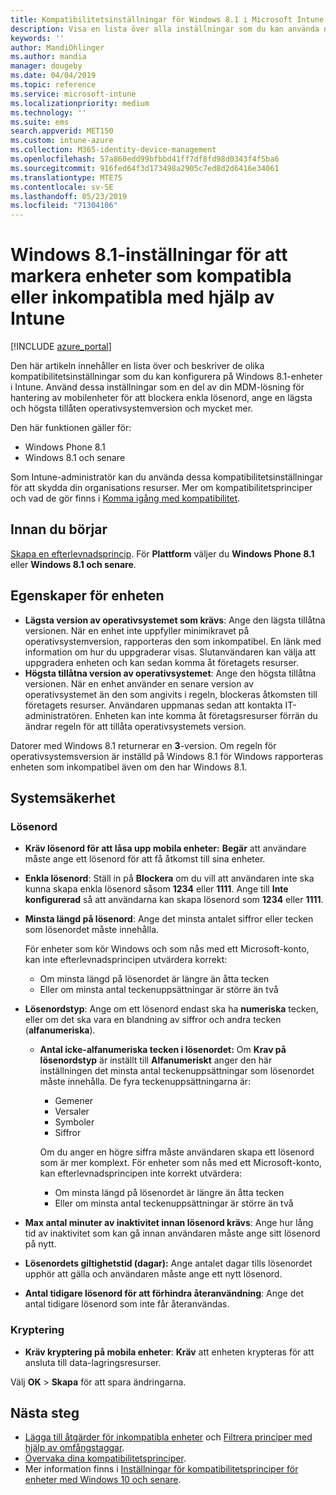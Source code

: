 ```yaml
---
title: Kompatibilitetsinställningar för Windows 8.1 i Microsoft Intune – Azure | Microsoft Docs
description: Visa en lista över alla inställningar som du kan använda när du konfigurerar kompatibilitet för Windows 8.1- och Windows Phone 8.1-enheter i Microsoft Intune. Kontrollera kompatibiliteten med den lägsta och högsta operativsystemversionen, ange begränsningar och längd för lösenord, aktivera kryptering för datalagring och mycket mer.
keywords: ''
author: MandiOhlinger
ms.author: mandia
manager: dougeby
ms.date: 04/04/2019
ms.topic: reference
ms.service: microsoft-intune
ms.localizationpriority: medium
ms.technology: ''
ms.suite: ems
search.appverid: MET150
ms.custom: intune-azure
ms.collection: M365-identity-device-management
ms.openlocfilehash: 57a860edd99bfbbd41ff7df8fd98d0343f4f5ba6
ms.sourcegitcommit: 916fed64f3d173498a2905c7ed8d2d6416e34061
ms.translationtype: MTE75
ms.contentlocale: sv-SE
ms.lasthandoff: 05/23/2019
ms.locfileid: "71304106"
---
```

# <a name="windows-81-settings-to-mark-devices-as-compliant-or-not-compliant-using-intune"></a>Windows 8.1-inställningar för att markera enheter som kompatibla eller inkompatibla med hjälp av Intune

[!INCLUDE [azure_portal](./includes/azure_portal.md)]

Den här artikeln innehåller en lista över och beskriver de olika kompatibilitetsinställningar som du kan konfigurera på Windows 8.1-enheter i Intune. Använd dessa inställningar som en del av din MDM-lösning för hantering av mobilenheter för att blockera enkla lösenord, ange en lägsta och högsta tillåten operativsystemversion och mycket mer.

Den här funktionen gäller för:

- Windows Phone 8.1
- Windows 8.1 och senare

Som Intune-administratör kan du använda dessa kompatibilitetsinställningar för att skydda din organisations resurser. Mer om kompatibilitetsprinciper och vad de gör finns i [Komma igång med kompatibilitet](device-compliance-get-started.md).

## <a name="before-you-begin"></a>Innan du börjar

[Skapa en efterlevnadsprincip](create-compliance-policy.md#create-the-policy). För **Plattform** väljer du **Windows Phone 8.1** eller **Windows 8.1 och senare**.

## <a name="device-properties"></a>Egenskaper för enheten

- **Lägsta version av operativsystemet som krävs**: Ange den lägsta tillåtna versionen. När en enhet inte uppfyller minimikravet på operativsystemversion, rapporteras den som inkompatibel. En länk med information om hur du uppgraderar visas. Slutanvändaren kan välja att uppgradera enheten och kan sedan komma åt företagets resurser.
- **Högsta tillåtna version av operativsystemet**: Ange den högsta tillåtna versionen. När en enhet använder en senare version av operativsystemet än den som angivits i regeln, blockeras åtkomsten till företagets resurser. Användaren uppmanas sedan att kontakta IT-administratören. Enheten kan inte komma åt företagsresurser förrän du ändrar regeln för att tillåta operativsystemets version.

Datorer med Windows 8.1 returnerar en **3**-version. Om regeln för operativsystemsversion är inställd på Windows 8.1 för Windows rapporteras enheten som inkompatibel även om den har Windows 8.1.

## <a name="system-security"></a>Systemsäkerhet

### <a name="password"></a>Lösenord

- **Kräv lösenord för att låsa upp mobila enheter:** **Begär** att användare måste ange ett lösenord för att få åtkomst till sina enheter.
- **Enkla lösenord**: Ställ in på **Blockera** om du vill att användaren inte ska kunna skapa enkla lösenord såsom **1234** eller **1111**. Ange till **Inte konfigurerad** så att användarna kan skapa lösenord som **1234** eller **1111**.
- **Minsta längd på lösenord**: Ange det minsta antalet siffror eller tecken som lösenordet måste innehålla.

  För enheter som kör Windows och som nås med ett Microsoft-konto, kan inte efterlevnadsprincipen utvärdera korrekt:
  - Om minsta längd på lösenordet är längre än åtta tecken
  - Eller om minsta antal teckenuppsättningar är större än två

- **Lösenordstyp**: Ange om ett lösenord endast ska ha **numeriska** tecken, eller om det ska vara en blandning av siffror och andra tecken (**alfanumeriska**).
  
  - **Antal icke-alfanumeriska tecken i lösenordet:** Om **Krav på lösenordstyp** är inställt till **Alfanumeriskt** anger den här inställningen det minsta antal teckenuppsättningar som lösenordet måste innehålla. De fyra teckenuppsättningarna är:
    - Gemener
    - Versaler
    - Symboler
    - Siffror

    Om du anger en högre siffra måste användaren skapa ett lösenord som är mer komplext. För enheter som nås med ett Microsoft-konto, kan efterlevnadsprincipen inte korrekt utvärdera:

    - Om minsta längd på lösenordet är längre än åtta tecken
    - Eller om minsta antal teckenuppsättningar är större än två

- **Max antal minuter av inaktivitet innan lösenord krävs**: Ange hur lång tid av inaktivitet som kan gå innan användaren måste ange sitt lösenord på nytt.
- **Lösenordets giltighetstid (dagar):** Ange antalet dagar tills lösenordet upphör att gälla och användaren måste ange ett nytt lösenord.
- **Antal tidigare lösenord för att förhindra återanvändning**: Ange det antal tidigare lösenord som inte får återanvändas.

### <a name="encryption"></a>Kryptering

- **Kräv kryptering på mobila enheter**: **Kräv** att enheten krypteras för att ansluta till data-lagringsresurser.

Välj **OK** > **Skapa** för att spara ändringarna.

## <a name="next-steps"></a>Nästa steg

- [Lägga till åtgärder för inkompatibla enheter](actions-for-noncompliance.md) och [Filtrera principer med hjälp av omfångstaggar](scope-tags.md).
- [Övervaka dina kompatibilitetsprinciper](compliance-policy-monitor.md).
- Mer information finns i [Inställningar för kompatibilitetsprinciper för enheter med Windows 10 och senare](compliance-policy-create-windows.md).